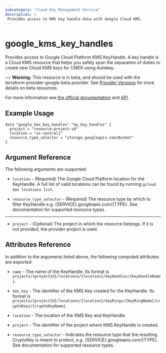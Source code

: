 ```yaml
---
subcategory: "Cloud Key Management Service"
description: |-
 Provides access to KMS key handle data with Google Cloud KMS.
---
```


# google_kms_key_handles

Provides access to Google Cloud Platform KMS KeyHandle. A key handle is a Cloud KMS resource that helps you safely span the separation of duties to create new Cloud KMS keys for CMEK using Autokey.

~> **Warning:** This resource is in beta, and should be used with the terraform-provider-google-beta provider.
See [Provider Versions](https://terraform.io/docs/providers/google/guides/provider_versions.html) for more details on beta resources.

For more information see
[the official documentation](https://cloud.google.com/kms/docs/resource-hierarchy#key_handles)
and
[API](https://cloud.google.com/kms/docs/reference/rest/v1/projects.locations.keyHandles/list).


## Example Usage

```hcl
data "google_kms_key_handles" "my_key_handles" {
  project = "resource-project-id"
  location = "us-central1"
  resource_type_selector = "storage.googleapis.com/Bucket" 
}
```

## Argument Reference

The following arguments are supported:

* `location` - (Required) The Google Cloud Platform location for the KeyHandle.
    A full list of valid locations can be found by running `gcloud kms locations list`.

* `resource_type_selector` - (Required) The resource type by which to filter KeyHandle e.g. {SERVICE}.googleapis.com/{TYPE}. See documentation for supported resource types. 

- - -

* `project` - (Optional) The project in which the resource belongs. If it
    is not provided, the provider project is used.

## Attributes Reference

In addition to the arguments listed above, the following computed attributes are
exported:

* `name` - The name of the KeyHandle. Its format is `projects/{projectId}/locations/{location}/keyHandles/{keyHandleName}`.

* `kms_key` - The identifier of the KMS Key created for the KeyHandle. Its format is `projects/{projectId}/locations/{location}/keyRings/{keyRingName}/cryptoKeys/{cryptoKeyName}`.

* `location` - The location of the KMS Key and KeyHandle.

* `project`  - The identifier of the project where KMS KeyHandle is created.

* `resource_type_selector` - Indicates the resource type that the resulting CryptoKey is meant to protect, e.g. {SERVICE}.googleapis.com/{TYPE}. See documentation for supported resource types.


